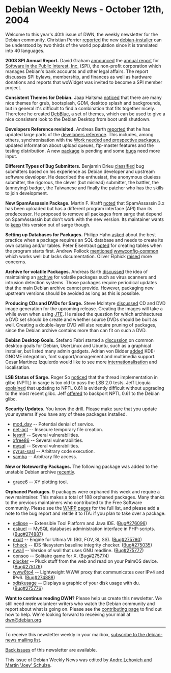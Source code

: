 
Debian Weekly News - October 12th, 2004
=======================================


Welcome to this year's 40th issue of DWN, the weekly newsletter for the
Debian community. Christian Perrier [reported](https://lists.debian.org/debian-i18n/2004/10/msg00022.html)
the new [debian-installer](https://www.debian.org/devel/debian-installer/) can be
understood by two thirds of the world population since it is translated into 40
languages.


**2003 SPI Annual Report.** David Graham [announced](http://lists.spi-inc.org/pipermail/spi-announce/2004/000103.html)
the [annual report](https://www.spi-inc.org/~jgoerzen/ar2004/) for
[Software in the Public Interest, Inc.](https://www.spi-inc.org/)
(SPI), the non-profit corporation which manages Debian's bank accounts and
other legal affairs. The report discusses SPI bylaws, membership, and
finances as well as hardware donations and reports that wxWidget was invited
to become a SPI member project.


**Consistent Themes for Debian.** Jaap Haitsma [noticed](https://lists.debian.org/debian-desktop/2004/10/msg00005.html)
that there are many nice themes for grub, bootsplash, GDM, desktop splash and
backgrounds, but in general it's difficult to find a combination that fits
together nicely. Therefore he created [DebBlue](http://debblue.debian.net/), a set of themes, which can be used to give a nice consistent look
to the Debian Desktop from boot until shutdown.


**Developers Reference revisited.** Andreas Barth [reported](https://lists.debian.org/debian-devel-announce/2004/10/msg00003.html) that he has updated large parts of the [developers reference](https://www.debian.org/doc/developers-reference/). This
includes, among others, synchronisation with the [Work needed and prospective packages](https://www.debian.org/devel/wnpp/), updated
information about upload queues, ftp-master features and the testing
distribution. A new [package](https://packages.debian.org/developers-reference) is pending
and some [bugs](https://bugs.debian.org/developers-reference) need
more input.


**Different Types of Bug Submitters.** Benjamin Drieu [classified](http://www.grassouille.org/blogmax/041009.html) bug
submitters based on his experience as Debian developer and upstream software
developer. He described the enthusiast, the anonymous clueless submitter, the
rigorous, the clever (but mislead) submitter, the battler, the (annoying)
badger, the Taiwanese and finally the patcher who has the skills to join
development.


**New SpamAssassin Package.** Martin F. Krafft [noted](https://lists.debian.org/debian-devel/2004/10/msg00213.html)
that SpamAssassin 3.x has been uploaded but has a different program interface
(API) than its predecessor. He proposed to remove all packages from sarge
that depend on SpamAssassin but don't work with the new version. Its
maintainer wants to [keep](https://lists.debian.org/debian-devel/2004/10/msg00287.html)
this version out of sarge though.


**Setting up Databases for Packages.** Philipp Hahn [asked](https://lists.debian.org/debian-devel/2004/10/msg00340.html)
about the best practice when a package requires an SQL database and needs to
create its own catalog and/or tables. Peter Eisentraut [opted](https://lists.debian.org/debian-devel/2004/10/msg00345.html)
for creating tables when the program starts first. Andrew Pollock [mentioned](https://lists.debian.org/debian-devel/2004/10/msg00390.html)
[wwwconfig-common](https://packages.debian.org/wwwconfig-common)
which works well but lacks documentation. Oliver Elphick [raised](https://lists.debian.org/debian-devel/2004/10/msg00426.html)
more concerns.


**Archive for volatile Packages.** Andreas Barth [discussed](https://lists.debian.org/debian-devel/2004/10/msg00430.html) the idea of maintaining an [archive](http://volatile.debian.net/) for volatile packages such as
virus scanners and intrusion detection systems. Those packages require
periodical updates that the main Debian archive cannot provide. However,
packaging new upstream versions should be avoided as long as this is
possible.


**Producing CDs and DVDs for Sarge.** Steve McIntyre [discussed](https://lists.debian.org/debian-cd/2004/09/msg00084.html)
CD and DVD image generation for the upcoming release. Creating the images
will take a while even when using [JTE](http://www.einval.com/~steve/software/JTE/). He raised the
question for which architectures a DVD set should be create and whether source
DVDs should be built as well. Creating a double-layer DVD will also require
pruning of packages, since the Debian archive contains more than can fit on
such a DVD.


**Debian Desktop Goals.** Stefano Fabri started a [discussion](https://lists.debian.org/debian-desktop/2004/09/msg00010.html) on common desktop goals for Debian, UserLinux and Ubuntu, such
as a graphical installer, but listed many admin gadgets. Adrian von Bidder [added](https://lists.debian.org/debian-desktop/2004/09/msg00013.html) KDE-GNOME integration, font support/management and multimedia
support. Cesar Martinez Izquierdo would like to see more [internationalisation](https://lists.debian.org/debian-desktop/2004/09/msg00016.html) and localisation.


**LSB Status of Sarge.** Roger So [noticed](https://lists.debian.org/debian-lsb/2004/09/msg00000.html)
that the thread implementation in glibc (NPTL) in sarge is too old to pass the
LSB 2.0 tests. Jeff Licquia [explained](https://lists.debian.org/debian-lsb/2004/09/msg00003.html)
that updating to NPTL 0.61 is evidently difficult without upgrading to the
most recent glibc. Jeff [offered](https://lists.debian.org/debian-lsb/2004/09/msg00013.html) to
backport NPTL 0.61 to the Debian glibc.


**Security Updates.** You know the drill. Please make sure
that you update your systems if you have any of these packages installed.


* [mod\_dav](https://www.debian.org/security/2004/dsa-558) --
 Potential denial of service.
* [net-act](https://www.debian.org/security/2004/dsa-559) --
 Insecure temporary file creation.
* [lesstif](https://www.debian.org/security/2004/dsa-560) --
 Several vulnerabilities.
* [xfree86](https://www.debian.org/security/2004/dsa-561) --
 Several vulnerabilities.
* [mysql](https://www.debian.org/security/2004/dsa-562) --
 Several vulnerabilities.
* [cyrus-sasl](https://www.debian.org/security/2004/dsa-563) --
 Arbitrary code execution.
* [samba](https://www.debian.org/security/2004/dsa-600) --
 Arbitrary file access.


**New or Noteworthy Packages.** The following package was
added to the unstable Debian archive [recently](https://packages.debian.org/unstable/newpkg_main).


* [grace6](https://packages.debian.org/unstable/math/grace6)
 -- XY plotting tool.


**Orphaned Packages.** 9 packages were orphaned this week and
require a new maintainer. This makes a total of 188 orphaned packages. Many
thanks to the previous maintainers who contributed to the Free Software
community. Please see the [WNPP pages](https://www.debian.org/devel/wnpp/) for
the full list, and please add a note to the bug report and retitle it to ITA:
if you plan to take over a package.


* [eclipse](https://packages.debian.org/unstable/devel/eclipse-platform)
 -- Extensible Tool Platform and Java IDE.
 ([Bug#276096](https://bugs.debian.org/276096))
* [eskuel](https://packages.debian.org/unstable/web/eskuel)
 -- MySQL databases administration interface in PHP-scripts.
 ([Bug#274887](https://bugs.debian.org/274887))
* [exult](https://packages.debian.org/unstable/games/exult)
 -- Engine for Ultima VII (BG, FOV, SI, SS).
 ([Bug#275780](https://bugs.debian.org/275780))
* [fcheck](https://packages.debian.org/unstable/admin/fcheck)
 -- IDS filesystem baseline integrity checker.
 ([Bug#275035](https://bugs.debian.org/275035))
* [nwall](https://packages.debian.org/unstable/misc/nwall)
 -- Version of wall that uses GNU readline.
 ([Bug#275777](https://bugs.debian.org/275777))
* [oonsoo](https://packages.debian.org/unstable/games/oonsoo)
 -- Solitaire game for X.
 ([Bug#275774](https://bugs.debian.org/275774))
* [plucker](https://packages.debian.org/unstable/otherosfs/plucker)
 -- Pluck stuff from the web and read on your PalmOS device.
 ([Bug#275176](https://bugs.debian.org/275176))
* [www6to4](https://packages.debian.org/unstable/net/www6to4)
 -- Lightweight WWW proxy that communicates over IPv4 and IPv6.
 ([Bug#274888](https://bugs.debian.org/274888))
* [xdiskusage](https://packages.debian.org/unstable/x11/xdiskusage)
 -- Displays a graphic of your disk usage with du.
 ([Bug#275776](https://bugs.debian.org/275776))


**Want to continue reading DWN?** Please help us create this
newsletter. We still need more volunteer writers who watch the Debian
community and report about what is going on. Please see the [contributing page](https://www.debian.org/News/weekly/contributing) to find out how
to help. We're looking forward to receiving your mail at [dwn@debian.org](mailto:dwn@debian.org).




---



 To receive this newsletter weekly in your mailbox, [subscribe to the debian-news mailing list](https://lists.debian.org/debian-news/).



[Back issues](https://www.debian.org/News/weekly/) of this newsletter are available.



This issue of Debian Weekly News was edited by [Andre Lehovich and Martin 'Joey' Schulze](mailto:dwn@debian.org).




